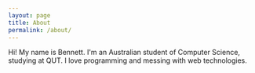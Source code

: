 ```yaml
---
layout: page
title: About
permalink: /about/
---
```


Hi! My name is Bennett. I'm an Australian student of Computer Science, studying at QUT. I love programming and messing with
web technologies. 
